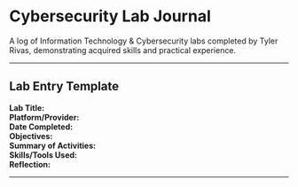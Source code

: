 # Cybersecurity Lab Journal

A log of Information Technology & Cybersecurity labs completed by Tyler Rivas, demonstrating acquired skills and practical experience.

---

## Lab Entry Template

**Lab Title:**  
**Platform/Provider:**  
**Date Completed:**  
**Objectives:**  
**Summary of Activities:**  
**Skills/Tools Used:**   
**Reflection:**  

---
